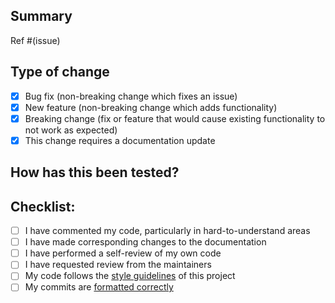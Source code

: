 ## Summary

<!-- 

Please include a summary of the change and which issue is fixed. Please also
include relevant motivation and context. List any dependencies that are
required for this change.

-->

Ref #(issue)

## Type of change

<!-- Please remove any points that are not relevant for your pull request -->

- [x] Bug fix (non-breaking change which fixes an issue)
- [x] New feature (non-breaking change which adds functionality)
- [x] Breaking change (fix or feature that would cause existing functionality to not work as expected)
- [x] This change requires a documentation update

## How has this been tested?

<!-- Please describe the tests that you ran to verify your changes -->

## Checklist:

<!-- Please complete the checklist as best you can -->

- [ ] I have commented my code, particularly in hard-to-understand areas
- [ ] I have made corresponding changes to the documentation
- [ ] I have performed a self-review of my own code
- [ ] I have requested review from the maintainers
- [ ] My code follows the [style guidelines](https://github.com/AdeAttwood/ReactForm/blob/0.x/CONTRIBUTING.md#coding-style) of this project
- [ ] My commits are [formatted correctly](https://github.com/AdeAttwood/ReactForm/blob/0.x/CONTRIBUTING.md#committing-convention)
